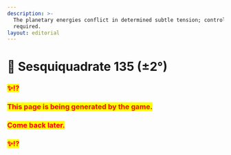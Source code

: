 ```yaml
---
description: >-
  The planetary energies conflict in determined subtle tension; control is
  required.
layout: editorial
---
```


# 🐁 Sesquiquadrate 135 (±2°)

### <mark style="color:red;">✨⁉️</mark>&#x20;

### <mark style="color:red;">This page is being generated by the game.</mark>&#x20;

### <mark style="color:red;">Come back later.</mark>

### <mark style="color:red;">✨⁉️</mark>
